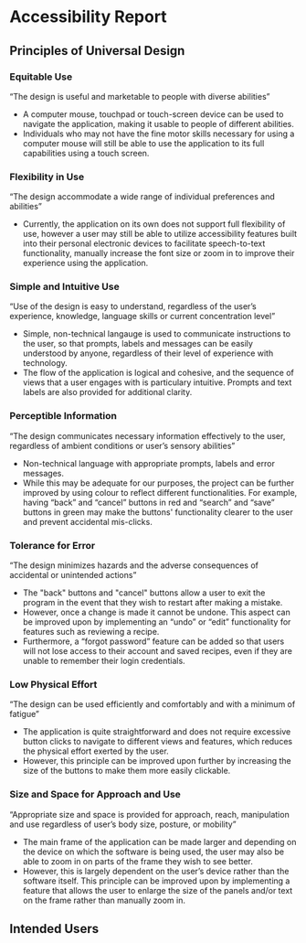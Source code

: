 # Accessibility Report

## Principles of Universal Design

### Equitable Use
“The design is useful and marketable to people with diverse abilities”
- A computer mouse, touchpad or touch-screen device can be used to navigate the application, making it usable to people of different abilities.
- Individuals who may not have the fine motor skills necessary for using a computer mouse will still be able to use the application to its full capabilities using a touch screen.

### Flexibility in Use
“The design accommodate a wide range of individual preferences and abilities”
- Currently, the application on its own does not support full flexibility of use, however a user may still be able to utilize accessibility features built into their personal electronic devices to facilitate speech-to-text functionality, manually increase the font size or zoom in to improve their experience using the application.

### Simple and Intuitive Use
“Use of the design is easy to understand, regardless of the user’s experience, knowledge, language skills or current concentration level”
- Simple, non-technical langauge is used to communicate instructions to the user, so that prompts, labels and messages can be easily understood by anyone, regardless of their level of experience with technology.
- The flow of the application is logical and cohesive, and the sequence of views that a user engages with is particulary intuitive. Prompts and text labels are also provided for additional clarity.

### Perceptible Information
“The design communicates necessary information effectively to the user, regardless of ambient conditions or user’s sensory abilities”
- Non-technical language with appropriate prompts, labels and error messages.
- While this may be adequate for our purposes, the project can be further improved by using colour to reflect different functionalities. For example, having “back” and “cancel” buttons in red and “search” and “save” buttons in green may make the buttons' functionality clearer to the user and prevent accidental mis-clicks.

### Tolerance for Error
“The design minimizes hazards and the adverse consequences of accidental or unintended actions”
- The "back" buttons and "cancel" buttons allow a user to exit the program in the event that they wish to restart after making a mistake.
- However, once a change is made it cannot be undone. This aspect can be improved upon by implementing an “undo” or “edit” functionality for features such as reviewing a recipe.
- Furthermore, a “forgot password” feature can be added so that users will not lose access to their account and saved recipes, even if they are unable to remember their login credentials.

### Low Physical Effort
“The design can be used efficiently and comfortably and with a minimum of fatigue”
- The application is quite straightforward and does not require excessive button clicks to navigate to different views and features, which reduces the physical effort exerted by the user.
- However, this principle can be improved upon further by increasing the size of the buttons to make them more easily clickable.

### Size and Space for Approach and Use
“Appropriate size and space is provided for approach, reach, manipulation and use regardless of user’s body size, posture, or mobility”
- The main frame of the application can be made larger and depending on the device on which the software is being used, the user may also be able to zoom in on parts of the frame they wish to see better.
- However, this is largely dependent on the user’s device rather than the software itself. This principle can be improved upon by implementing a feature that allows the user to enlarge the size of the panels and/or text on the frame rather than manually zoom in.



## Intended Users
